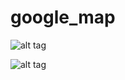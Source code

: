 # google_map



![alt tag](https://github.com/supravatweb/google_map/blob/master/images/image1.jpe)

![alt tag](https://github.com/supravatweb/google_map/blob/master/images/image2.jpeg)

